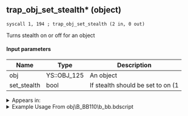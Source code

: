 ## trap_obj_set_stealth* (object)

`syscall 1, 194 ; trap_obj_set_stealth (2 in, 0 out)`

Turns stealth on or off for an object

#### Input parameters
| Name | Type | Description
|------|------|------------
| obj   | YS::OBJ_125   | An object
| set_stealth   | bool   | If stealth should be set to on (1




<details>
	<summary>Appears in:</summary>
| filename | Entity (obj)
|----------|-------------
| obj\B_BB110\b_bb.bdscript       | ((B) Dark Thorn)          
| obj\B_BB120\b_bb.bdscript       | ((B) Shadow Stalker)          
| obj\B_EX370\b_ex.bdscript       | ((B) Zexion (Absent Silhouette))          
| obj\B_LK120\b_lk.bdscript       | ((B) Groundshaker)          

</details>

<details>
	<summary>Example Usage From obj\B_BB110\b_bb.bdscript</summary>
```plaintext
L11216:
 pushFromFSp 0
 pushImm -1
 syscall 1, 194 ; trap_obj_set_stealth (2 in, 0 out)
 pushFromFSp 0
 fetchValue 4
 gosub 4, L5355
 pushFromFSp 0
 fetchValue 4
 pushImm 0
 pushImmf 0
 syscall 1, 12 ; trap_sysobj_motion_change (3 in, 0 out)
 ret
```
</details>

